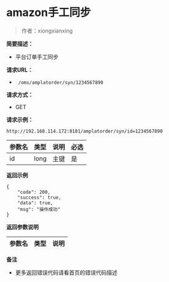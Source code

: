 # amazon手工同步

> 作者：xiongxianxing

**简要描述：** 

- 平台订单手工同步

**请求URL：** 
- ` /oms/amplatorder/syn/1234567890`
  
**请求方式：**
- GET 

**请求示例：** 
```
http://192.168.114.172:8181/amplatorder/syn/id=1234567890
```

|参数名|类型|说明|必选|
|:----    |:---|:----- |-----   |
|id |long   |主键|是|
 **返回示例**
``` 
{
    "code": 200,
    "success": true,
    "data": true,
    "msg": "操作成功"
}
```
 **返回参数说明** 

|参数名|类型|说明|
|:----    |:---|:----- |



 **备注** 

- 更多返回错误代码请看首页的错误代码描述